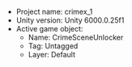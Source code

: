 <!-- UNITY CODE ASSIST INSTRUCTIONS START -->
- Project name: crimex_1
- Unity version: Unity 6000.0.25f1
- Active game object:
  - Name: CrimeSceneUnlocker
  - Tag: Untagged
  - Layer: Default
<!-- UNITY CODE ASSIST INSTRUCTIONS END -->